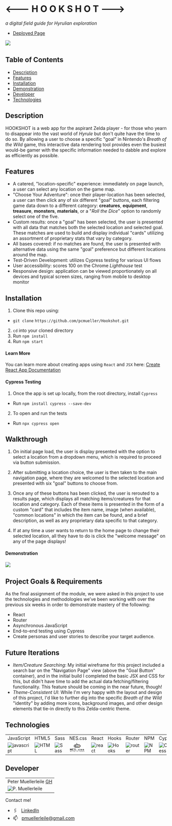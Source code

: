 # <--- H   O   O   K   S   H   O   T --->
*a digital field guide for Hyrulian exploration*
* [Deployed Page](https://hookshot-app.herokuapp.com)

![](https://media.giphy.com/media/FKmMmOrqljFxf0GlpQ/giphy.gif)

## Table of Contents
* [Description](#description)
* [Features](#features)
* [Installation](#installation)
* [Demonstration](#demonstration)
* [Developer](#developer)
* [Technologies](#technologies)

## Description

HOOKSHOT is a web app for the aspirant Zelda player - for those who yearn to disappear into the vast world of *Hyrule* but don't quite have the time to do so.  By allowing a user to choose a specific "goal" in Nintendo's *Breath of the Wild* game, this interactive data rendering tool provides even the busiest would-be gamer with the specific information needed to dabble and explore as efficiently as possible.    

## Features

* A catered, "location-specific" experience: immediately on page launch, a user can select any location on the game map.
* "Choose Your Adventure": once their player-location has been selected, a user can then click any of six different "goal" buttons, each filtering game data down to a different category: **creatures**, **equipment**, **treasure**, **monsters**, **materials**, or a "*Roll the Dice*" option to randomly select one of the five.
* Custom results: once a "goal" has been selected, the user is presented with all data that matches both the selected location and selected goal. These matches are used to build and display individual "cards" utilizing an assortment of proprietary stats that vary by category.
* All bases covered: if no matches are found, the user is presented with alternative data using the same "goal" preference but different locations around the map.
* Test-Driven Development:  utilizes Cypress testing for various UI flows
* User accessibility: scores 100 on the Chrome _Lighthouse_ test
* Responsive design: application can be viewed proportionately on all devices and typical screen sizes, ranging from mobile to desktop monitor

## Installation

1. Clone this repo using:
  * `git clone`  `https://github.com/pcmueller/Hookshot.git`
2. `cd` into your cloned directory
3. Run `npm install`
4. Run `npm start`

#### Learn More

You can learn more about creating apps using `React` and `JSX` here: [Create React App Documentation](https://create-react-app.dev/docs/getting-started/)

#### Cypress Testing

1. Once the app is set up locally, from the root directory, install `Cypress`
  * Run `npm install cypress --save-dev`
2. To open and run the tests
  * Run `npx cypress open`

## Walkthrough

1. On initial page load, the user is display presented with the option to select a location from a dropdown menu, which is required to proceed via button submission.

2. After submitting a location choice, the user is then taken to the main navigation page, where they are welcomed to the selected location and presented with six "goal" buttons to choose from. 

3. Once any of these buttons has been clicked, the user is rerouted to a results page, which displays all matching items/creatures for that location and category.  Each of these items is presented in the form of a custom "card" that includes the item name, image (when available), "common locations" in which the item can be found, and a brief description, as well as any proprietary data specific to that category.  

4. If at any time a user wants to return to the home page to change their selected location, all they have to do is click the "welcome message" on any of the page displays!

#### Demonstration

![](https://media.giphy.com/media/saXyE2XxvF8MHUOZCN/giphy.gif)

## Project Goals & Requirements

As the final assignment of the module, we were asked in this project to use the technologies and methodologies we’ve been working with over the previous six weeks in order to demonstrate mastery of the following:
- React
- Router
- Asynchronous JavaScript
- End-to-end testing using Cypress
- Create personas and user stories to describe your target audience.

## Future Iterations
* _Item/Creature Searching_: My initial wireframe for this project included a search bar on the "Navigation Page" view (above the "Goal Button" container), and in the initial build I completed the basic JSX and CSS for this, but didn't have time to add the actual  data fetching/filtering functionality.  This feature should be coming in the near future, though!
* _Theme-Consistent UI_: While I'm very happy with the layout and design of this project, I'd like to further dig into the specific _Breath of the Wild_ "identity" by adding more icons, background images, and other design elements that tie-in directly to this Zelda-centric theme.

## Technologies

<table>
    <tr>
        <td>JavaScript</td>
        <td>HTML5</td>
        <td>Sass</td>
        <td>NES.css</td>
        <td>React</td>
        <td>Hooks</td>
        <td>Router</td>
        <td>NPM</td>
        <td>Cypress</td>
    </tr>
    <tr>
        <td><img src="https://github.com/tkswann2/tech-logos/blob/master/jslogo.png" alt="javascript" width="50" height="auto" /></td>
        <td><img src="https://github.com/tkswann2/tech-logos/blob/master/html5.png" alt="HTML" width="50" height="auto" /></td>
        <td><img src="https://github.com/tkswann2/tech-logos/blob/master/sass.png" alt="Sass" width="50" height="auto" /></td>
        <td><img src="./src/assets/images/nes-css-logo.png" alt="NES.css" width="50" height="auto" /></td>
        <td><img src="https://github.com/tkswann2/tech-logos/blob/master/react.png" alt="react" width="50" height="auto" /></td>
        <td><img src="https://raw.githubusercontent.com/alDuncanson/react-hooks-snippets/master/icon.png" alt="Hooks" width="50" height="auto" /></td>
        <td><img src="https://user-images.githubusercontent.com/73092355/119361186-9d808b80-bc68-11eb-97ee-05bde2700716.png" alt="router" width="50" height="auto" /></td>
        <td><img src="https://github.com/tkswann2/tech-logos/blob/master/npm.png" alt="NPM" width="50" height="auto" /></td>
        <td><img src="https://user-images.githubusercontent.com/73092355/119361263-b5f0a600-bc68-11eb-9f41-8e10aa013e7a.png" alt="Cypress" width="50" height="auto" /></td>
    </tr>
</table>


## Developer

<table>
    <tr>
        <td> Peter Muellerleile <a href="https://github.com/pcmueller">GH</td>
    </tr>
    </tr>
        <td><img src="https://avatars.githubusercontent.com/u/51062974?v=4" alt="P. Muellerleile" width="125" height="auto" /></td>
    </tr>
</table>

Contact me!
* 🖇 &nbsp; [LinkedIn](http://www.linkedin.com/in/pcmueller)
* 📫 &nbsp; pmuellerleile@gmail.com
